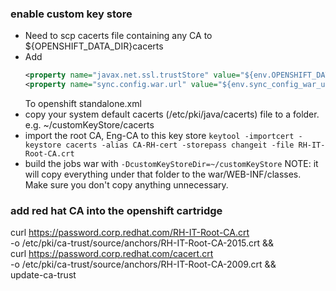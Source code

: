 ### enable custom key store

- Need to scp cacerts file containing any CA to ${OPENSHIFT_DATA_DIR}cacerts
- Add
  ```xml
  <property name="javax.net.ssl.trustStore" value="${env.OPENSHIFT_DATA_DIR}cacerts" />
  <property name="sync.config.war.url" value="${env.sync_config_war_url}" />
  ```
  To openshift standalone.xml
- copy your system default cacerts (/etc/pki/java/cacerts) file to a folder. e.g. ~/customKeyStore/cacerts
- import the root CA, Eng-CA to this key store
  ```keytool -importcert -keystore cacerts -alias CA-RH-cert -storepass changeit -file RH-IT-Root-CA.crt```
- build the jobs war with ```-DcustomKeyStoreDir=~/customKeyStore```
  NOTE: it will copy everything under that folder to the war/WEB-INF/classes. Make sure you don't copy anything unnecessary.



### add red hat CA into the openshift cartridge

curl https://password.corp.redhat.com/RH-IT-Root-CA.crt \
    -o /etc/pki/ca-trust/source/anchors/RH-IT-Root-CA-2015.crt && \
    curl https://password.corp.redhat.com/cacert.crt \
    -o /etc/pki/ca-trust/source/anchors/RH-IT-Root-CA-2009.crt && \
    update-ca-trust